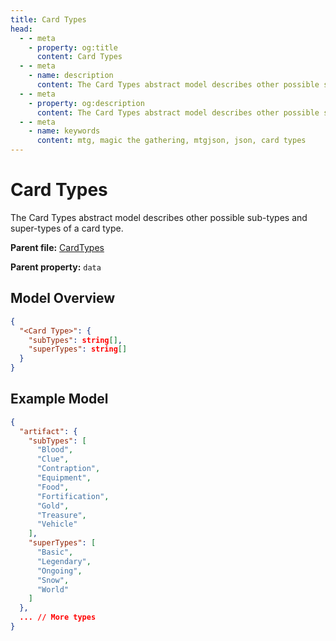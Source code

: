 ```yaml
---
title: Card Types
head:
  - - meta
    - property: og:title
      content: Card Types
  - - meta
    - name: description
      content: The Card Types abstract model describes other possible sub-types and super-types of a card type.
  - - meta
    - property: og:description
      content: The Card Types abstract model describes other possible sub-types and super-types of a card type.
  - - meta
    - name: keywords
      content: mtg, magic the gathering, mtgjson, json, card types
---
```


# Card Types

The Card Types abstract model describes other possible sub-types and super-types of a card type.

**Parent file:** [CardTypes](/downloads/all-files/#cardtypes)  

**Parent property:** `data`

## Model Overview

```json
{
  "<Card Type>": {
    "subTypes": string[],
    "superTypes": string[]
  }
}
```

## Example Model

```json
{
  "artifact": {
    "subTypes": [
      "Blood",
      "Clue",
      "Contraption",
      "Equipment",
      "Food",
      "Fortification",
      "Gold",
      "Treasure",
      "Vehicle"
    ],
    "superTypes": [
      "Basic",
      "Legendary",
      "Ongoing",
      "Snow",
      "World"
    ]
  },
  ... // More types
}
```
